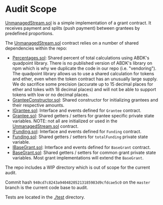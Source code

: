 # Audit Scope

[UnmanagedStream.sol](./contracts/UnmanagedStream.sol) is a simple implementation of a grant contract. It receives payment and splits (push payment) between grantees by predefined proportions.

The [UnmanagedStream.sol](./contracts/UnmanagedStream.sol) contract relies on a number of shared dependencies within the repo:

- [Percentages.sol](./shared/libraries/Percentages.sol): Shared percent of total calculations using ABDK's quadpoint library. There is no published version of ABDK's library on npm which is why we duplicate the code in our repo (i.e. "vendoring"). The quadpoint library allows us to use a shared calculation for tokens and ether, even when the token contract has an unusually large supply. We do sacrifice some precision (accurate up to 15 decimal places for ether and tokes with 18 decimal places) and will not be able to support tokens with low or no decimal places.
- [GranteeConstructor.sol](./shared/modules/GranteeConstructor.sol): Shared constructor for initializing grantees and their respective amounts.
- [IGrantee.sol](./shared/interfaces/IGrantee.sol): Interface and events defined for `Grantee` contract.
- [Grantee.sol](./shared/storage/Grantee.sol): Shared getters / setters for grantee specific private state variables. NOTE: not all are initialized or used in the [UnmanagedStream.sol](./contracts/UnmanagedStream.sol) contract.
- [IFunding.sol](./shared/interfaces/IFunding.sol): Interface and events defined for `Funding` contract.
- [Funding.sol](./shared/storage/Funding.sol): Shared getters / setters for `totalFunding` private state variable.
- [IBaseGrant.sol](./shared/interfaces/IBaseGrant.sol): Interface and events defined for `BaseGrant` contract.
- [BaseGrant.sol](./shared/storage/BaseGrant.sol): Shared getters / setters for common grant private state variables. Most grant implementations will extend the `BaseGrant`.

The repo includes a WIP directory which is out of scope for the current audit.

Commit hash `940cd7c8243a94048205213185983d9cfdcae5c0` on the `master` branch is the current code base to audit.

Tests are located in the [./test](./test/) directory.
